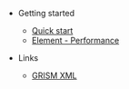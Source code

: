<!-- docs/_sidebar.md -->
- Getting started

  - [Quick start](/)
  - [Element - Performance](performance.md)
  
- Links
  - [GRISM XML](https://packetx.github.io/gml/)
